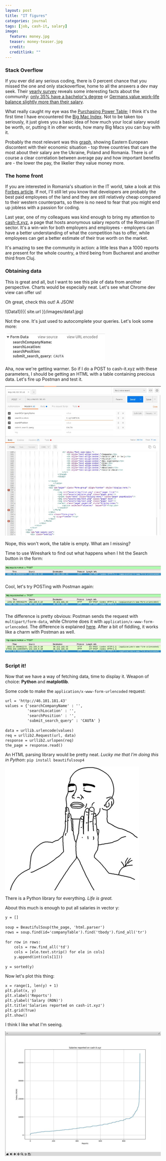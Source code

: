 ```yaml
---
layout: post
title: "IT figures"
categories: journal
tags: [job, cash-it, salary]
image:
  feature: money.jpg
  teaser: money-teaser.jpg
  credit:
  creditlink: ""
---
```


### Stack Overflow

If you ever did any serious coding, there is 0 percent chance that you missed the one and only stackoverflow, home to all the answers a dev may seek. Their [yearly survey](http://stackoverflow.com/research/developer-survey-2016) reveals some interesting facts about the community: [only 35% have a bachelor's degree](http://stackoverflow.com/research/developer-survey-2016#developer-profile-education) or [Germans value work-life balance slightly more than their salary](http://stackoverflow.com/research/developer-survey-2016#work-job-priorities).

What really caught my eye was the [Purchasing Power Table](http://stackoverflow.com/research/developer-survey-2016#purchasing-power-per-country); I think it's the first time I have encountered the [Big Mac Index](http://www.economist.com/content/big-mac-index). Not to be taken too seriously, it just gives you a basic idea of how much your local salary would be worth, or, putting it in other words, how many Big Macs you can buy with it.

Probably the most relevant was this [graph](http://stackoverflow.com/research/developer-survey-2016#money-matters-more-in-some-countries), showing Eastern European discontent with their economic situation - top three countries that care the most about their salary are the Ukraine, Poland and Romania. There is of course a clear correlation between average pay and how important benefits are - the lower the pay, the likelier they value money more.

### The home front

If you are interested in Romania's situation in the IT world, take a look at this [Forbes article](http://www.forbes.com/sites/stephenmcgrath/2016/05/26/romanias-silicon-valley-has-an-innovation-problem/#40dfe6675eed). If not, I'll still let you know that developers are probably the best paid employees of the land and they are still relatively cheap compared to their western counterparts, so there is no need to fear that you might end up jobless with a passion for coding.

Last year, one of my colleagues was kind enough to bring my attention to [cash-it.xyz](http://cash-it.xyz), a page that hosts anonymous salary reports of the Romanian IT sector. It's a win-win for both employers and employees - employers can have a better understanding of what the competition has to offer, while employees can get a better estimate of their true worth on the market.

It's amazing to see the community in action: a little less than a 1000 reports are present for the whole country, a third being from Bucharest and another third from Cluj.

### Obtaining data

This is great and all, but I want to see this pile of data from another perspective. Charts would be especially neat. Let's see what Chrome dev view can offer us!

Oh great, check this out! A JSON!

![Data1]({{ site.url }}/images/data1.jpg)

Not the one. It's just used to autocomplete your queries. Let's look some more:

![Data2](../images/data2.jpg)

Aha, now we're getting warmer. So if I do a POST to cash-it.xyz with these parameters, I should be getting an HTML with a table containing precious data. Let's fire up Postman and test it.

![Postman](/images/postman1.jpg)

Nope, this won't work, the table is empty. What am I missing? 

Time to use Wireshark to find out what happens when I hit the Search button in the form:

![Wireshark1](/images/wireshark1.jpg)

Cool, let's try POSTing with Postman again:

![Wireshark2](/images/wireshark2.jpg)

The difference is pretty obvious: Postman sends the request with `multipart/form-data`, while Chrome does it with `application/x-www-form-urlencoded`. The difference is explained [here](http://stackoverflow.com/questions/4007969/application-x-www-form-urlencoded-or-multipart-form-data). After a bit of fiddling, it works like a charm with Postman as well.

![Wireshark3](/images/wireshark3.jpg)

### Script it!

Now that we have a way of fetching data, time to display it. Weapon of choice: __Python__ and __matplotlib__.

Some code to make the `application/x-www-form-urlencoded` request:

```
url = 'http://46.101.181.43'
values = {'searchCompanyName' : '',
          'searchLocation' : '',
          'searchPosition' : '',
          'submit_search_query' : 'CAUTA' }

data = urllib.urlencode(values)
req = urllib2.Request(url, data)
response = urllib2.urlopen(req)
the_page = response.read()
```

An HTML parsing library would be pretty neat. _Lucky me that I'm doing this in Python_: `pip install beautifulsoup4`

![Perfect](/images/perfect_small.jpg)

There is a Python library for everything. _Life is great._

About this much is enough to put all salaries in vector y:

```
y = []

soup = BeautifulSoup(the_page, 'html.parser')
rows = soup.find(id='companyTable').find('tbody').find_all('tr')

for row in rows:
	cols = row.find_all('td')
	cols = [ele.text.strip() for ele in cols]
	y.append(int(cols[1]))

y = sorted(y)
```

Now let's plot this thing:
```
x = range(1, len(y) + 1)
plt.plot(x, y)
plt.xlabel('Reports')
plt.ylabel('Salary (RON)')
plt.title('Salaries reported on cash-it.xyz')
plt.grid(True)
plt.show()
```

I think I like what I'm seeing.

![Plot](/images/plot.jpg)

